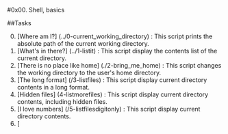 #0x00. Shell, basics

##Tasks

00. [Where am I?] (../0-current_working_directory)  : This script prints the absolute path of the current working directory.
01. [What's in there?] (../1-listit)  : This script display the contents list of the current directory.
02. [There is no place like home] (./2-bring_me_home)  : This script changes the working directory to the user's home directory.
03. [The long format] (/3-listfiles) : This script display current directory contents in a long format.
04. [Hidden files] (4-listmorefiles) : This script display current directory contents, including hidden files.
05. [I love numbers] (/5-listfilesdigitonly) : This script display current directory contents.
06. [

